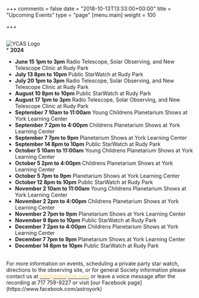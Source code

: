 +++
comments = false
date = "2018-10-13T13:33:00+00:00"
title = "Upcoming Events"
type = "page"
[menu.main]
weight = 100

+++

## 
![YCAS Logo](../img/YCAS2018b.jpg "York County Astronomical Society")
<br>* **2024**<br>
* **June 15 1pm to 3pm** Radio Telescope, Solar Observing, and New Telescope Clinic at Rudy Park<br>
* **July 13 8pm to 10pm** Public StarWatch at Rudy Park<br>
* **July 20 1pm to 3pm** Radio Telescope, Solar Observing, and New Telescope Clinic at Rudy Park<br>
* **August 10 8pm to 10pm** Public StarWatch at Rudy Park<br>
* **August 17 1pm to 3pm** Radio Telescope, Solar Observing, and New Telescope Clinic at Rudy Park<br>
* **September 7 10am to 11:00am** Young Childrens Planetarium Shows at York Learning Center<br>
* **September 7 2pm to 4:00pm** Childrens Planetarium Shows at York Learning Center<br>
* **September 7 7pm to 9pm** Planetarium Shows at York Learning Center<br>
* **September 14 8pm to 10pm** Public StarWatch at Rudy Park<br>
* **October 5 10am to 11:00am** Young Childrens Planetarium Shows at York Learning Center<br>
* **October 5 2pm to 4:00pm** Childrens Planetarium Shows at York Learning Center<br>
* **October 5 7pm to 9pm** Planetarium Shows at York Learning Center<br>
* **October 12 8pm to 10pm** Public StarWatch at Rudy Park<br>
* **November 2 10am to 11:00am** Young Childrens Planetarium Shows at York Learning Center<br>
* **November 2 2pm to 4:00pm** Childrens Planetarium Shows at York Learning Center<br>
* **November 2 7pm to 9pm** Planetarium Shows at York Learning Center<br>
* **November 9 8pm to 10pm** Public StarWatch at Rudy Park<br>
* **December 7 2pm to 4:00pm** Childrens Planetarium Shows at York Learning Center<br>
* **December 7 7pm to 9pm** Planetarium Shows at York Learning Center<br>
* **December 14 8pm to 10pm** Public StarWatch at Rudy Park<br>
<br>
For more information on events, scheduling a private party star watch, directions to the observing site, or for general Society information please contact us at <a href="mailto:info@astroyork.com"><font color="#FFCC66">info@astroyork.com</font></a> or leave a voice message after the recording at 717 759-9227 or visit [our Facebook page](https://www.facebook.com/astroyork)

